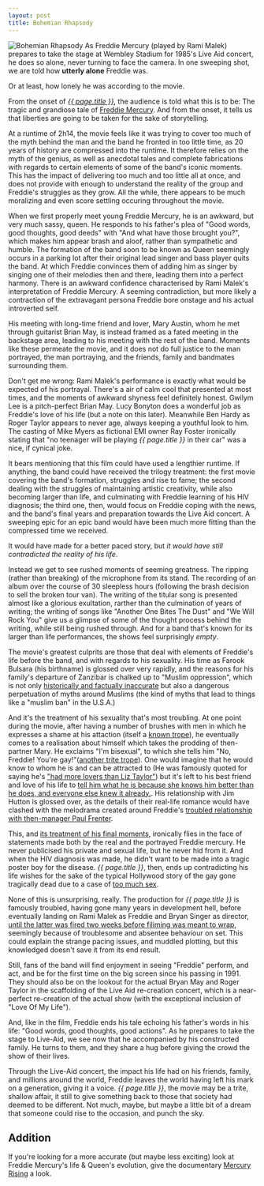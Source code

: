 ```yaml
---
layout: post
title: Bohemian Rhapsody
---
```

![Bohemian Rhapsody](https://upload.wikimedia.org/wikipedia/en/2/2e/Bohemian_Rhapsody_poster.png)
As Freddie Mercury (played by Rami Malek) prepares to take the stage at Wembley Stadium for 1985's Live Aid concert, he does so alone, never turning to face the camera. In one sweeping shot, we are told how **utterly alone** Freddie was.

Or at least, how lonely he was according to the movie.

From the onset of [*{{ page.title }}*](https://www.imdb.com/title/tt1727824/), the audience is told what this is to be: The tragic and grandiose tale of [Freddie Mercury](https://en.wikipedia.org/wiki/Freddie_Mercury). And from the onset, it tells us that liberties are going to be taken for the sake of storytelling. 

At a runtime of 2h14, the movie feels like it was trying to cover too much of the myth behind the man and the band he fronted in too little time, as 20 years of history are compressed into the runtime. It therefore relies on the myth of the genius, as well as  anecdotal tales and complete fabrications with regards to certain elements of some of the band's iconic moments. This has the impact of delivering too much and too little all at once, and does not provide with enough to understand the reality of the group and Freddie's struggles as they grow. All the while, there appears to be much moralizing and even score settling occuring throughout the movie.

When we first properly meet young Freddie Mercury, he is an awkward, but very much sassy, queen. He responds to his father's plea of "Good words, good thoughts, good deeds" with "And what have those brought you?", which makes him appear brash and aloof, rather than sympathetic and humble. The formation of the band soon to be known as Queen seemingly occurs in a parking lot after their original lead singer and bass player quits the band. At which Freddie convinces them of adding him as singer by singing one of their melodies then and there, leading them into a perfect harmony. There is an awkward confidence characterised by Rami Malek's interpretation of Freddie Mercury. A seeming contradiction, but more likely a contraction of the extravagant persona Freddie bore onstage and his actual introverted self.

His meeting with long-time friend and lover, Mary Austin, whom he met through guitarist Brian May, is instead framed as a fated meeting in the backstage area, leading to his meeting with the rest of the band. Moments like these permeate the movie, and it does not do full justice to the man portrayed, the man portraying, and the friends, family and bandmates surrounding them. 

Don't get me wrong: Rami Malek's performance is exactly what would be expected of his portrayal. There's a air of calm cool that presented at most times, and the moments of awkward shyness feel definitely honest. Gwilym Lee is a pitch-perfect Brian May. Lucy Bonyton does a wonderful job as Freddie's love of his life (but a note on this later). Meanwhile Ben Hardy as Roger Taylor appears to never age, always keeping a youthful look to him. The casting of Mike Myers as fictional EMI owner Ray Foster ironically stating that "no teenager will be playing *{{ page.title }}* in their car" was a nice, if cynical joke.

It bears mentioning that this film could have used a lengthier runtime. If anything, the band could have received the trilogy treatment: the first movie covering the band's formation, struggles and rise to fame; the second dealing with the struggles of maintaining artistic creativity, while also becoming larger than life, and culminating with Freddie learning of his HIV diagnosis; the third one, then, would focus on Freddie coping with the news, and the band's final years and preparation towards the Live Aid concert. A sweeping epic for an epic band would have been much more fitting than the compressed time we received.

It would have made for a better paced story, but *it would have still contradicted the reality of his life*.

Instead we get to see rushed moments of seeming greatness. The ripping (rather than breaking) of the microphone from its stand. The recording of an album over the course of 30 sleepless hours (following the brash decision to sell the broken tour van). The writing of the titular song is presented almost like a glorious exultation, rarther than the culmination of years of writing; the writing of songs like "Another One Bites The Dust" and "We Will Rock You" give us a glimpse of some of the thought process behind the writing, while still being rushed through. And for a band that's known for its larger than life performances, the shows feel surprisingly *empty*.

The movie's greatest culprits are those that deal with elements of Freddie's life before the band, and with regards to his sexuality. His time as Farook Bulsara (his birthname) is glossed over very rapidly, and the reasons for his family's departure of Zanzibar is chalked up to "Muslim oppression", which is not only [historically and factually inaccurate](https://en.wikipedia.org/wiki/Zanzibar_Revolution) but also a dangerous perpetuation of myths around Muslims (the kind of myths that lead to things like a "muslim ban" in the U.S.A.)

And it's the treatment of his sexuality that's most troubling. At one point during the movie, after having a number of brushes with men in which he expresses a shame at his attaction (itself a [known trope](https://tvtropes.org/pmwiki/pmwiki.php/Main/Gayngst)), he eventually comes to a realisation about himself which takes the prodding of then-partner Mary. He exclaims "I'm bisexual", to which she tells him "No, Freddie! You're gay!"([another trite trope](https://tvtropes.org/pmwiki/pmwiki.php/Main/NoBisexuals)). One would imagine that he would know to whom he is and can be attracted to (He was famously quoted for saying he's ["had more lovers than Liz Taylor"](http://myqueencollection.com.ar/en/media-words/solo/English/PC_english.pdf)) but it's left to his best friend and love of his life to [tell him what he is because she knows him better than he does, and everyone else knew it already.](https://tvtropes.org/pmwiki/pmwiki.php/Main/TransparentCloset). His relationship with Jim Hutton is glossed over, as the details of their real-life romance would have clashed with the melodrama created around Freddie's [troubled relationship with then-manager Paul Frenter](https://www.mirror.co.uk/film/how-paul-prenter-betrayed-freddie-13475372).

This, and [its treatment of his final moments](https://tvtropes.org/pmwiki/pmwiki.php/Main/BuryYourGays), ironically flies in the face of statements made both by the real and the portrayed Freddie mercury. He never publicised his private and sexual life, but he never hid from it. And when the HIV diagnosis was made, he didn't want to be made into a tragic poster boy for the disease. *{{ page.title }}*, then, ends up contradicting his life wishes for the sake of the typical Hollywood story of the gay gone tragically dead due to a case of [too much sex](https://tvtropes.org/pmwiki/pmwiki.php/Main/AllGaysArePromiscuous).

None of this is unsurprising, really. The production for *{{ page.title }}* is famously troubled, having gone many years in development hell, before eventually landing on Rami Malek as Freddie and Bryan Singer as director, [until the latter was fired two weeks before filiming was meant to wrap](https://www.buzzfeednews.com/article/kateaurthur/bryan-singer-has-been-fired-from-bohemian-rhapsody), seemingly because of troublesome and absentee behaviour on set. This could explain the strange pacing issues, and muddled plotting, but this knowledged doesn't save it from its end result.

Still, fans of the band will find enjoyment in seeing "Freddie" perform, and act, and be for the first time on the big screen since his passing in 1991. They should also be on the lookout for the actual Bryan May and Roger Taylor in the scaffolding of the Live Aid re-creation concert, which is a near-perfect re-creation of the actual show (with the exceptional inclusion of "Love Of My Life").

And, like in the film, Freddie ends his tale echoing his father's words in his life: "Good words, good thoughts, good actions". As he prepares to take the stage to Live-Aid, we see now that he accompanied by his constructed family. He turns to them, and they share a hug before giving the crowd the show of their lives.

Through the Live-Aid concert, the impact his life had on his friends, family, and millions around the world, Freddie leaves the world having left his mark on a generation, giving it a voice. *{{ page.title }}*, the movie may be a trite, shallow affair, it still to give something back to those that society had deemed to be different. Not much, maybe, but maybe a little bit of a dream that someone could rise to the occasion, and punch the sky.

## Addition 

If you're looking for a more accurate (but maybe less exciting) look at Freddie Mercury's life & Queen's evolution, give the documentary [Mercury Rising](https://youtu.be/0OWPADFASFM) a look.
